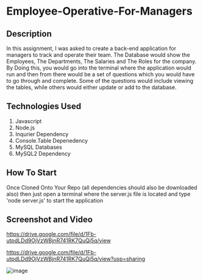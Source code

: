 # Employee-Operative-For-Managers

## Description
In this assignment, I was asked to create a back-end application for managers to track and operate their team. The Database would show the Employees, The Departments, The Salaries and The Roles for the company. By Doing this, you would go into the terminal where the application would run and then from there would be a set of questions which you would have to go through and complete. Some of the questions would include viewing the tables, while others would either update or add to the database.

## Technologies Used

1. Javascript
2. Node.js
3. Inqurier Dependency
4. Console.Table Depenedency
5. MySQL Databases
6. MySQL2 Dependency

## How To Start
Once Cloned Onto Your Repo (all dependencies should also be downloaded also) then just open a terminal where the server.js file is located and type 'node server.js' to start the application

## Screenshot and Video
https://drive.google.com/file/d/1Fb-utpdLDd9OjVzWBjnR741RK7QuQj5q/view

https://drive.google.com/file/d/1Fb-utpdLDd9OjVzWBjnR741RK7QuQj5q/view?usp=sharing

![image](https://user-images.githubusercontent.com/44465378/159133384-d5815510-a5c2-4a0b-9054-6d1de6ff05f9.png)

